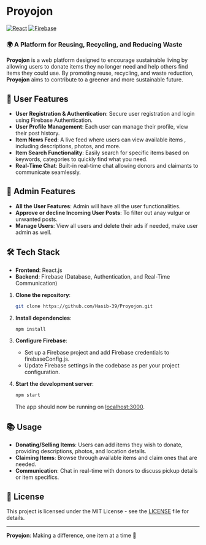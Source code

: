 # Proyojon

[![React](https://img.shields.io/badge/Frontend-React-blue.svg)](https://react.dev/)
[![Firebase](https://img.shields.io/badge/Backend-Firebase-orange.svg)](https://firebase.google.com/)

### 🌍 A Platform for Reusing, Recycling, and Reducing Waste

**Proyojon** is a web platform designed to encourage sustainable living by allowing users to donate items they no longer need and help others find items they could use. By promoting reuse, recycling, and waste reduction, **Proyojon** aims to contribute to a greener and more sustainable future.

## 🚀 User Features

- **User Registration & Authentication**: Secure user registration and login using Firebase Authentication.
- **User Profile Management**: Each user can manage their profile, view their post history.
- **Item News Feed**: A live feed where users can view available items , including descriptions, photos, and more.
- **Item Search Functionality**: Easily search for specific items based on keywords, categories to quickly find what you need.
- **Real-Time Chat**: Built-in real-time chat allowing donors and claimants to communicate seamlessly.

## 🚀 Admin Features
- **All the User Features**: Admin will have all the user functionalities.
- **Approve or decline Incoming User Posts**: To filter out anay vulgur or unwanted posts.
- **Manage Users**: View all users and delete their ads if needed, make user admin as well.


## 🛠️ Tech Stack

- **Frontend**: React.js
- **Backend**: Firebase (Database, Authentication, and Real-Time Communication)

1. **Clone the repository**:
   ```bash
   git clone https://github.com/Hasib-39/Proyojon.git
   ```

2. **Install dependencies**:
   ```bash
   npm install
   ```

3. **Configure Firebase**:
   - Set up a Firebase project and add Firebase credentials to firebaseConfig.js.
   - Update Firebase settings in the codebase as per your project configuration.

4. **Start the development server**:
   ```bash
   npm start
   ```

   The app should now be running on [localhost:3000](http://localhost:3000).

## 📚 Usage

- **Donating/Selling Items**: Users can add items they wish to donate, providing descriptions, photos, and location details.
- **Claiming Items**: Browse through available items and claim ones that are needed.
- **Communication**: Chat in real-time with donors to discuss pickup details or item specifics.



## 📝 License

This project is licensed under the MIT License - see the [LICENSE](LICENSE) file for details.

---

**Proyojon**: Making a difference, one item at a time 🌱
